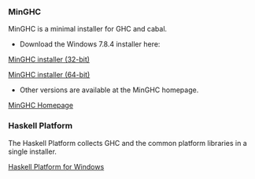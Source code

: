 ### MinGHC

MinGHC is a minimal installer for GHC and cabal.

* Download the Windows 7.8.4 installer here:

[MinGHC installer (32-bit)](https://github.com/fpco/minghc/releases/download/2015-05-26/minghc-7.8.4-i386.exe)

[MinGHC installer (64-bit)](https://github.com/fpco/minghc/releases/download/2015-05-26/minghc-7.8.4-x86_64.exe)

* Other versions are available at the MinGHC homepage.

[MinGHC Homepage](https://github.com/fpco/minghc)

### Haskell Platform

The Haskell Platform collects GHC and the common platform libraries in
a single installer.

[Haskell Platform for Windows](https://www.haskell.org/platform/windows.html)
